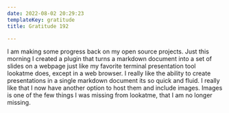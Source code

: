 ```yaml
---
date: 2022-08-02 20:29:23
templateKey: gratitude
title: Gratitude 192

---
```


I am making some progress back on my open source projects.  Just this morning I
created a plugin that turns a markdown document into a set of slides on a
webpage just like my favorite terminal presentation tool lookatme does, except
in a web browser.  I really like the ability to create presentations in a
single markdown document its so quick and fluid.  I really like that I now have
another option to host them and include images.  Images is one of the few
things I was missing from lookatme, that I am no longer missing.
